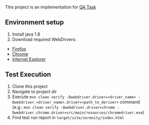 This project is an implementation for [QA Task ](https://github.com/valtech-uk/qa-exercise)


Environment setup
--------
1. Install java 1.8
2. Download required WebDrivers: 
 * [Firefox](https://github.com/mozilla/geckodriver/releases)  
 * [Chrome](http://chromedriver.chromium.org)  
 * [Internet Explorer](https://github.com/SeleniumHQ/selenium/wiki/InternetExplorerDriver)

Test Execution
--------
1. Clone this project
2. Navigate to project dir
3. Execute `mvn clean verify -Dwebdriver.driver=<driver_name> -Dwebdriver.<driver_name>.driver=<path_to_deriver>` command <br/> (e.g.: `mvn clean verify -Dwebdriver.driver=chrome -Dwebdriver.chrome.driver=src/main/resources/chromedriver.exe`)
4. Find test run report in `target/site/serenity/index.html`
